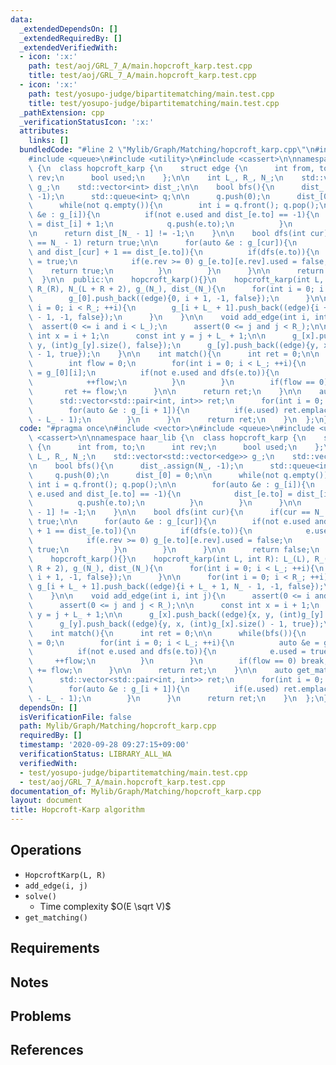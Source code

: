 ```yaml
---
data:
  _extendedDependsOn: []
  _extendedRequiredBy: []
  _extendedVerifiedWith:
  - icon: ':x:'
    path: test/aoj/GRL_7_A/main.hopcroft_karp.test.cpp
    title: test/aoj/GRL_7_A/main.hopcroft_karp.test.cpp
  - icon: ':x:'
    path: test/yosupo-judge/bipartitematching/main.test.cpp
    title: test/yosupo-judge/bipartitematching/main.test.cpp
  _pathExtension: cpp
  _verificationStatusIcon: ':x:'
  attributes:
    links: []
  bundledCode: "#line 2 \"Mylib/Graph/Matching/hopcroft_karp.cpp\"\n#include <vector>\n\
    #include <queue>\n#include <utility>\n#include <cassert>\n\nnamespace haar_lib\
    \ {\n  class hopcroft_karp {\n    struct edge {\n      int from, to;\n      int\
    \ rev;\n      bool used;\n    };\n\n    int L_, R_, N_;\n    std::vector<std::vector<edge>>\
    \ g_;\n    std::vector<int> dist_;\n\n    bool bfs(){\n      dist_.assign(N_,\
    \ -1);\n      std::queue<int> q;\n\n      q.push(0);\n      dist_[0] = 0;\n\n\
    \      while(not q.empty()){\n        int i = q.front(); q.pop();\n\n        for(auto\
    \ &e : g_[i]){\n          if(not e.used and dist_[e.to] == -1){\n            dist_[e.to]\
    \ = dist_[i] + 1;\n            q.push(e.to);\n          }\n        }\n      }\n\
    \n      return dist_[N_ - 1] != -1;\n    }\n\n    bool dfs(int cur){\n      if(cur\
    \ == N_ - 1) return true;\n\n      for(auto &e : g_[cur]){\n        if(not e.used\
    \ and dist_[cur] + 1 == dist_[e.to]){\n          if(dfs(e.to)){\n            e.used\
    \ = true;\n            if(e.rev >= 0) g_[e.to][e.rev].used = false;\n        \
    \    return true;\n          }\n        }\n      }\n\n      return false;\n  \
    \  }\n\n  public:\n    hopcroft_karp(){}\n    hopcroft_karp(int L, int R): L_(L),\
    \ R_(R), N_(L + R + 2), g_(N_), dist_(N_){\n      for(int i = 0; i < L_; ++i){\n\
    \        g_[0].push_back((edge){0, i + 1, -1, false});\n      }\n\n      for(int\
    \ i = 0; i < R_; ++i){\n        g_[i + L_ + 1].push_back((edge){i + L_ + 1, N_\
    \ - 1, -1, false});\n      }\n    }\n\n    void add_edge(int i, int j){\n    \
    \  assert(0 <= i and i < L_);\n      assert(0 <= j and j < R_);\n\n      const\
    \ int x = i + 1;\n      const int y = j + L_ + 1;\n\n      g_[x].push_back((edge){x,\
    \ y, (int)g_[y].size(), false});\n      g_[y].push_back((edge){y, x, (int)g_[x].size()\
    \ - 1, true});\n    }\n\n    int match(){\n      int ret = 0;\n\n      while(bfs()){\n\
    \        int flow = 0;\n        for(int i = 0; i < L_; ++i){\n          auto &e\
    \ = g_[0][i];\n          if(not e.used and dfs(e.to)){\n            e.used = true;\n\
    \            ++flow;\n          }\n        }\n        if(flow == 0) break;\n \
    \       ret += flow;\n      }\n\n      return ret;\n    }\n\n    auto get_matching(){\n\
    \      std::vector<std::pair<int, int>> ret;\n      for(int i = 0; i < L_; ++i){\n\
    \        for(auto &e : g_[i + 1]){\n          if(e.used) ret.emplace_back(i, e.to\
    \ - L_ - 1);\n        }\n      }\n      return ret;\n    }\n  };\n}\n"
  code: "#pragma once\n#include <vector>\n#include <queue>\n#include <utility>\n#include\
    \ <cassert>\n\nnamespace haar_lib {\n  class hopcroft_karp {\n    struct edge\
    \ {\n      int from, to;\n      int rev;\n      bool used;\n    };\n\n    int\
    \ L_, R_, N_;\n    std::vector<std::vector<edge>> g_;\n    std::vector<int> dist_;\n\
    \n    bool bfs(){\n      dist_.assign(N_, -1);\n      std::queue<int> q;\n\n \
    \     q.push(0);\n      dist_[0] = 0;\n\n      while(not q.empty()){\n       \
    \ int i = q.front(); q.pop();\n\n        for(auto &e : g_[i]){\n          if(not\
    \ e.used and dist_[e.to] == -1){\n            dist_[e.to] = dist_[i] + 1;\n  \
    \          q.push(e.to);\n          }\n        }\n      }\n\n      return dist_[N_\
    \ - 1] != -1;\n    }\n\n    bool dfs(int cur){\n      if(cur == N_ - 1) return\
    \ true;\n\n      for(auto &e : g_[cur]){\n        if(not e.used and dist_[cur]\
    \ + 1 == dist_[e.to]){\n          if(dfs(e.to)){\n            e.used = true;\n\
    \            if(e.rev >= 0) g_[e.to][e.rev].used = false;\n            return\
    \ true;\n          }\n        }\n      }\n\n      return false;\n    }\n\n  public:\n\
    \    hopcroft_karp(){}\n    hopcroft_karp(int L, int R): L_(L), R_(R), N_(L +\
    \ R + 2), g_(N_), dist_(N_){\n      for(int i = 0; i < L_; ++i){\n        g_[0].push_back((edge){0,\
    \ i + 1, -1, false});\n      }\n\n      for(int i = 0; i < R_; ++i){\n       \
    \ g_[i + L_ + 1].push_back((edge){i + L_ + 1, N_ - 1, -1, false});\n      }\n\
    \    }\n\n    void add_edge(int i, int j){\n      assert(0 <= i and i < L_);\n\
    \      assert(0 <= j and j < R_);\n\n      const int x = i + 1;\n      const int\
    \ y = j + L_ + 1;\n\n      g_[x].push_back((edge){x, y, (int)g_[y].size(), false});\n\
    \      g_[y].push_back((edge){y, x, (int)g_[x].size() - 1, true});\n    }\n\n\
    \    int match(){\n      int ret = 0;\n\n      while(bfs()){\n        int flow\
    \ = 0;\n        for(int i = 0; i < L_; ++i){\n          auto &e = g_[0][i];\n\
    \          if(not e.used and dfs(e.to)){\n            e.used = true;\n       \
    \     ++flow;\n          }\n        }\n        if(flow == 0) break;\n        ret\
    \ += flow;\n      }\n\n      return ret;\n    }\n\n    auto get_matching(){\n\
    \      std::vector<std::pair<int, int>> ret;\n      for(int i = 0; i < L_; ++i){\n\
    \        for(auto &e : g_[i + 1]){\n          if(e.used) ret.emplace_back(i, e.to\
    \ - L_ - 1);\n        }\n      }\n      return ret;\n    }\n  };\n}\n"
  dependsOn: []
  isVerificationFile: false
  path: Mylib/Graph/Matching/hopcroft_karp.cpp
  requiredBy: []
  timestamp: '2020-09-28 09:27:15+09:00'
  verificationStatus: LIBRARY_ALL_WA
  verifiedWith:
  - test/yosupo-judge/bipartitematching/main.test.cpp
  - test/aoj/GRL_7_A/main.hopcroft_karp.test.cpp
documentation_of: Mylib/Graph/Matching/hopcroft_karp.cpp
layout: document
title: Hopcroft-Karp algorithm
---
```


## Operations

- `HopcroftKarp(L, R)`
- `add_edge(i, j)`
- `solve()`
	- Time complexity $O(E \sqrt V)$
- `get_matching()`

## Requirements

## Notes

## Problems

## References
